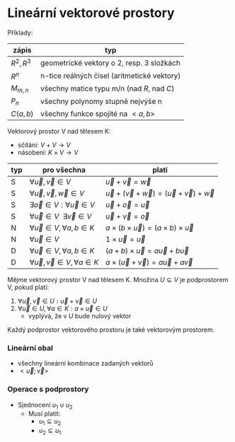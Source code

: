# Lineární vektorové prostory

Příklady:

| zápis      | typ                                         |
| ---------- | ------------------------------------------- |
| $R^2, R^3$ | geometrické vektory o 2, resp. 3 složkách   |
| $R^n$      | n-tice reálných čísel (aritmetické vektory) |
| $M_{m,n}$  | všechny matice typu m/n (nad $R$, nad $C$)  |
| $P_n$      | všechny polynomy stupně nejvýše n           |
| $C(a,b)$   | všechny funkce spojité na $<a, b>$          |

Vektorový prostor V nad tělesem K:
- sčítání: $V + V \to V$
- násobení: $K \times V \to V$

| typ | pro všechna                                       | platí                                                           |
| --- | ------------------------------------------------- | --------------------------------------------------------------- |
| S   | $\forall \vec{u}, \vec{v} \in V$                  | $\vec{u} + \vec{v} = \vec{w}$                                   |
| S   | $\forall \vec{u}, \vec{v}, \vec{w} \in V$         | $\vec{u} + (\vec{v} + \vec{w}) = (\vec{u} + \vec{v}) + \vec{w}$ |
| S   | $\exists \vec{o} \in V : \forall \vec{u} \in V$   | $\vec{u} + \vec{o} = \vec{u}$                                   |
| S   | $\forall \vec{u} \in V \ \ \exists \vec{v} \in V$ | $\vec{u} + \vec{v} = \vec{o}$                                   |
| N   | $\forall \vec{u} \in V, \forall a, b \in K$       | $a \times (b \times \vec{u}) = (a \times b) \times \vec{u}$     |
| N   | $\forall \vec{u} \in V$                           | $1 \times \vec{u} = \vec{u}$                                    |
| D   | $\forall \vec{u} \in V, \forall a, b \in K$       | $(a + b) \times \vec{u} = a\vec{u} + b\vec{u}$                  |
| D   | $\forall \vec{u}, \vec{v} \in V, \forall a \in K$ | $a \times (\vec{u} + \vec{v}) = a\vec{u} + a\vec{v}$            |

Mějme vektorový prostor V nad tělesem K. Množina $U \subseteq V$ je podprostorem V, pokud platí:
1) $\forall \vec{u}, \vec{v} \in U : \vec{u} + \vec{v} \in U$
2) $\forall \vec{u} \in U, \forall a \in K : a \times \vec{u} \in U$
	- vyplývá, že v $U$ bude nulový vektor

Každý podprostor vektorového prostoru je také vektorovým prostorem.

### Lineární obal

- všechny lineární kombinace zadaných vektorů
- $<\vec{u}; \vec{v}>$

### Operace s podprostory

- Sjednocení $u_{1} \cup u_{2}$
	- Musí platit:
		- $u_{1} \subseteq u_{2}$
		- $u_{2} \subseteq u_{1}$
